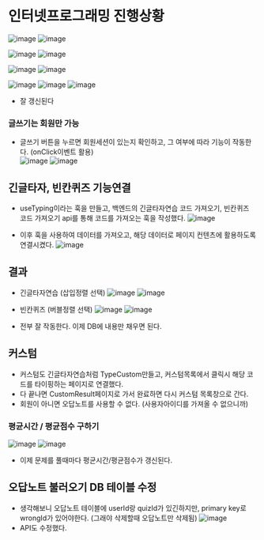 # 인터넷프로그래밍 진행상황
![image](https://github.com/ChaeDoll/TIL/assets/108540812/bc92e694-9666-4d52-90a8-825ab29b3b85)
![image](https://github.com/ChaeDoll/TIL/assets/108540812/c3bf229e-8cb7-4afd-bb8f-e91651f299e2)

![image](https://github.com/ChaeDoll/TIL/assets/108540812/7368457a-634f-4443-a1cf-57cb1efb8052)
![image](https://github.com/ChaeDoll/TIL/assets/108540812/dfe90b82-3014-47f2-a895-d6d5b78553c9)

![image](https://github.com/ChaeDoll/TIL/assets/108540812/241af00f-9493-4bbf-aab4-0d5f6e67b770)
![image](https://github.com/ChaeDoll/TIL/assets/108540812/656e2b68-ef06-4fa3-87a4-9d65dfa4252f)

![image](https://github.com/ChaeDoll/TIL/assets/108540812/1b1925ff-aae8-4b7f-af8c-8cf51750aad1)
![image](https://github.com/ChaeDoll/TIL/assets/108540812/acda7957-d578-4f6c-93c0-e726aa75803e)
![image](https://github.com/ChaeDoll/TIL/assets/108540812/20eac928-3059-47b2-97fe-773a07ee2210)  
- 잘 갱신된다
  
### 글쓰기는 회원만 가능
- 글쓰기 버튼을 누르면 회원세션이 있는지 확인하고, 그 여부에 따라 기능이 작동한다. (onClick이벤트 활용)  
![image](https://github.com/ChaeDoll/TIL/assets/108540812/83b9b607-acab-4610-bd70-4eb120a4ba48)
![image](https://github.com/ChaeDoll/TIL/assets/108540812/9e562f57-4cca-4b74-9b11-c5616aef7ec9)

## 긴글타자, 빈칸퀴즈 기능연결
- useTyping이라는 훅을 만들고, 백엔드의 긴글타자연습 코드 가져오기, 빈칸퀴즈 코드 가져오기 api를 통해 코드를 가져오는 훅을 작성했다.
![image](https://github.com/ChaeDoll/TIL/assets/108540812/91aab315-8e46-4131-85c1-39e8fbfdd360)

- 이후 훅을 사용하여 데이터를 가져오고, 해당 데이터로 페이지 컨텐츠에 활용하도록 연결시켰다.
![image](https://github.com/ChaeDoll/TIL/assets/108540812/fb00ff4d-960c-4439-b94a-d6ab850b624f)

## 결과
- 긴글타자연습 (삽입정렬 선택)
![image](https://github.com/ChaeDoll/TIL/assets/108540812/5251b1dd-f696-498e-abc1-2dec03dd29d7)
![image](https://github.com/ChaeDoll/TIL/assets/108540812/9c5ebb52-91db-4641-a101-c564faadd773)

- 빈칸퀴즈 (버블정렬 선택)
![image](https://github.com/ChaeDoll/TIL/assets/108540812/033edfc3-ba60-4f8a-8025-973195b99dd0)
![image](https://github.com/ChaeDoll/TIL/assets/108540812/4177dd21-7810-4d88-aa69-f6851747a9d3)

- 전부 잘 작동한다. 이제 DB에 내용만 채우면 된다.

## 커스텀
- 커스텀도 긴글타자연습처럼 TypeCustom만들고, 커스텀목록에서 클릭시 해당 코드를 타이핑하는 페이지로 연결했다.
- 다 끝나면 CustomResult페이지로 가서 완료하면 다시 커스텀 목록창으로 간다.
- 회원이 아니면 오답노트를 사용할 수 없다. (사용자아이디를 가져올 수 없으니까)

### 평균시간 / 평균점수 구하기
![image](https://github.com/ChaeDoll/TIL/assets/108540812/4e81909a-35bd-4b64-8fdd-18ecbdbf4351)
![image](https://github.com/ChaeDoll/TIL/assets/108540812/294562c1-0da9-4014-9922-792806d3f0a3)

- 이제 문제를 풀때마다 평균시간/평균점수가 갱신된다.

## 오답노트 불러오기 DB 테이블 수정
- 생각해보니 오답노트 테이블에 userId랑 quizId가 있긴하지만, primary key로 wrongId가 있어야한다. (그래야 삭제할때 오답노트만 삭제됨)
![image](https://github.com/ChaeDoll/TIL/assets/108540812/cd36d416-9cec-4687-8dc4-3c3d99168d9a)  
- API도 수정했다.
